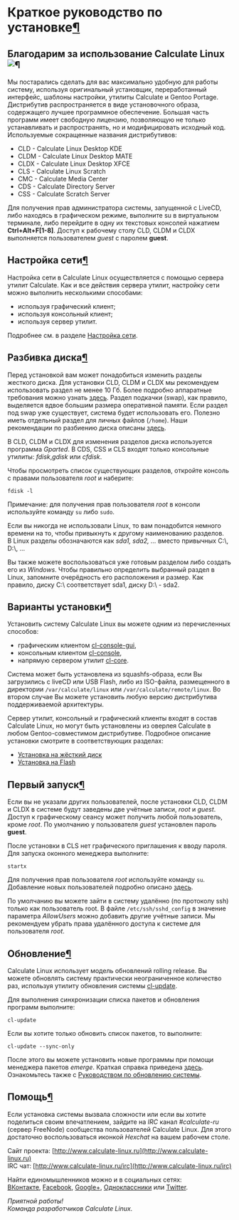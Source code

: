 # Краткое руководство по установке[¶](#Краткое-руководство-по-установке)

## Благодарим за использование Calculate Linux![¶](#Благодарим-за-использование-Calculate-Linux)

Мы постарались сделать для вас максимально удобную для работы систему, используя оригинальный установщик, переработанный интерфейс, шаблоны настройки, утилиты Calculate и Gentoo Portage. Дистрибутив распространяется в виде установочного образа, содержащего лучшее программное обеспечение. Большая часть программ имеет свободную лицензию, позволяющую не только устанавливать и распространять, но и модифицировать исходный код.
Используемые сокращенные названия дистрибутивов:

* CLD - Calculate Linux Desktop KDE
* CLDM - Calculate Linux Desktop MATE
* CLDX - Calculate Linux Desktop XFCE
* CLS - Calculate Linux Scratch
* CMC - Calculate Media Center
* CDS - Calculate Directory Server
* CSS - Calculate Scratch Server

Для получения прав администратора системы, запущенной с LiveCD, либо находясь в графическом режиме, выполните su в виртуальном терминале, либо перейдите в одну их текстовых консолей нажатием **Ctrl+Alt+F\[1-8\]**. Доступ к рабочему столу CLD, CLDM и CLDX выполняется пользователем _guest_ с паролем **guest**.

## Настройка сети[¶](#Настройка-сети)
Настройка сети в Calculate Linux осуществляется с помощью сервера утилит Calculate. Как и все действия сервера утилит, настройку сети можно выполнить несколькими способами:

* используя графический клиент;
* используя консольный клиент;
* используя сервер утилит.

Подробнее см. в разделе [Настройка сети](http://www.calculate-linux.ru/main/ru/setup_network).

## Разбивка диска[¶](#Разбивка-диска)

Перед установкой вам может понадобиться изменить разделы жесткого диска. Для установки CLD, CLDM и CLDX мы рекомендуем использовать раздел не менее 10 Гб. Более подробно аппаратные требования можно узнать [здесь](http://www.calculate-linux.ru/main/ru/hardware_requirements). Раздел подкачки (swap), как правило, выделяется вдвое большим размера оперативной памяти. Если раздел под swap уже существует, система будет использовать его. Полезно иметь отдельный раздел для личных файлов (`/home`). Наши рекомендации по разбиению диска описаны [здесь](http://www.calculate-linux.ru/main/ru/disk_partitioning).

В CLD, CLDM и CLDX для изменения разделов диска используется программа _Gparted_. В CDS, CSS и CLS входят только консольные утилиты: _fdisk_,_gdisk_ или _cfdisk_.

Чтобы просмотреть список существующих разделов, откройте консоль с правами пользователя _root_ и наберите:  

    
    fdisk -l
    

Примечание: для получения прав пользователя _root_ в консоли используйте команду `su` либо `sudo`.

Если вы никогда не использовали Linux, то вам понадобится немного времени на то, чтобы привыкнуть к другому наименованию разделов.  
В Linux разделы обозначаются как _sda1, sda2, ..._ вместо привычных C:\\, D:\\, ...

Вы также можете воспользоваться уже готовым разделом либо создать его из _Windows_. Чтобы правильно определить выбранный раздел в Linux, запомните очерёдность его расположения и размер. Как правило, диску C:\\ соответствует sda1, диску D:\\ - sda2\.

## Варианты установки[¶](#Варианты-установки)
Установить систему Calculate Linux вы можете одним из перечисленных способов:

* графическим клиентом [cl-console-gui](http://www.calculate-linux.ru/main/ru/calculate-console-gui),
* консольным клиентом [cl-console](http://www.calculate-linux.ru/main/ru/calculate-console),
* напрямую сервером утилит [cl-core](http://www.calculate-linux.ru/main/ru/calculate-core).

Система может быть установлена из squashfs-образа, если Вы загрузились с liveCD или USB Flash, либо из ISO-файла, размещенного в директории `/var/calculate/linux` или `/var/calculate/remote/linux`. Во втором случае Вы можете установить любую версию дистрибутива поддерживаемой архитектуры.

Сервер утилит, консольный и графический клиенты входят в состав Calculate Linux, но могут быть установлены из оверлея Calculate в любом Gentoo-совместимом дистрибутиве.
Подробное описание установки смотрите в соответствующих разделах:

* [Установка на жёсткий диск](http://www.calculate-linux.ru/main/ru/calculate_install)
* [Установка на Flash](http://www.calculate-linux.ru/main/ru/calculate_install_flash)

## Первый запуск[¶](#Первый-запуск)

Если вы не указали других пользователей, после установки CLD, CLDM и CLDX в системе будут заведены две учётные записи, _root_ и _guest_. Доступ к графическому сеансу может получить любой пользователь, кроме _root_. По умолчанию у пользователя _guest_ установлен пароль **guest**.

После установки в CLS нет графического приглашения к вводу пароля. Для запуска оконного менеджера выполните:  

    
    startx
    

Для получения прав пользователя _root_ используйте команду `su`. Добавление новых пользователей подробно описано [здесь](http://www.calculate-linux.ru/main/ru/create_system_users).

По умолчанию вы можете зайти в систему удалённо (по протоколу ssh) только как пользователь root. В файле `/etc/ssh/sshd_config` в значение параметра _AllowUsers_ можно добавить другие учётные записи. Мы рекомендуем убрать права удалённого доступа к системе для пользователя _root_.

## Обновление[¶](#Обновление)

Calculate Linux использует модель обновлений rolling release. Вы можете обновлять систему практически неограниченное количество раз, используя утилиту обновления системы [cl-update](http://www.calculate-linux.ru/main/ru/cl-update).

Для выполнения синхронизации списка пакетов и обновления программ выполните:  

    
    cl-update
    

Если вы хотите только обновить список пакетов, то выполните:  

    
    cl-update --sync-only
    

После этого вы можете установить новые программы при помощи менеджера пакетов _emerge_. Краткая справка приведена [здесь](http://www.calculate-linux.ru/main/ru/add_and_remove_programs). Ознакомьтесь также с [Руководством по обновлению системы](http://www.calculate-linux.ru/main/ru/system_update_guide).

## Помощь[¶](#Помощь)

Если установка системы вызвала сложности или если вы хотите поделиться своим впечатлением, зайдите на _IRC_ канал _\#calculate-ru_ (сервер FreeNode) сообщества пользователей Calculate Linux. Для этого достаточно воспользоваться иконкой _Hexchat_ на вашем рабочем столе.

Сайт проекта: [http://www.calculate-linux.ru](http://www.calculate-linux.ru)  
IRC чат: [http://www.calculate-linux.ru/irc](http://www.calculate-linux.ru/irc)

Найти единомышленников можно и в социальных сетях:  
[ВКонтакте](https://vk.com/calculatelinux), [Facebook](https://www.facebook.com/CalculateLinux.ru), [Google+](https://plus.google.com/communities/100511365552994940528), [Одноклассники](http://www.ok.ru/calculate) или [Twitter](http://twitter.com/calculatelinux).

_Приятной работы!  
Команда разработчиков Calculate Linux._